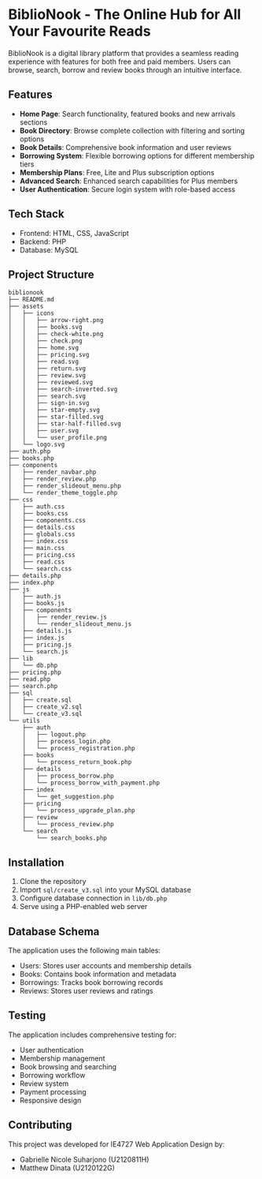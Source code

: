 # BiblioNook - The Online Hub for All Your Favourite Reads

BiblioNook is a digital library platform that provides a seamless reading experience with features for both free and paid members. Users can browse, search, borrow and review books through an intuitive interface.

## Features

- **Home Page**: Search functionality, featured books and new arrivals sections
- **Book Directory**: Browse complete collection with filtering and sorting options  
- **Book Details**: Comprehensive book information and user reviews
- **Borrowing System**: Flexible borrowing options for different membership tiers
- **Membership Plans**: Free, Lite and Plus subscription options
- **Advanced Search**: Enhanced search capabilities for Plus members
- **User Authentication**: Secure login system with role-based access

## Tech Stack

- Frontend: HTML, CSS, JavaScript
- Backend: PHP
- Database: MySQL

## Project Structure

```
biblionook
├── README.md
├── assets
│   ├── icons
│   │   ├── arrow-right.png
│   │   ├── books.svg
│   │   ├── check-white.png
│   │   ├── check.png
│   │   ├── home.svg
│   │   ├── pricing.svg
│   │   ├── read.svg
│   │   ├── return.svg
│   │   ├── review.svg
│   │   ├── reviewed.svg
│   │   ├── search-inverted.svg
│   │   ├── search.svg
│   │   ├── sign-in.svg
│   │   ├── star-empty.svg
│   │   ├── star-filled.svg
│   │   ├── star-half-filled.svg
│   │   ├── user.svg
│   │   └── user_profile.png
│   └── logo.svg
├── auth.php
├── books.php
├── components
│   ├── render_navbar.php
│   ├── render_review.php
│   ├── render_slideout_menu.php
│   └── render_theme_toggle.php
├── css
│   ├── auth.css
│   ├── books.css
│   ├── components.css
│   ├── details.css
│   ├── globals.css
│   ├── index.css
│   ├── main.css
│   ├── pricing.css
│   ├── read.css
│   └── search.css
├── details.php
├── index.php
├── js
│   ├── auth.js
│   ├── books.js
│   ├── components
│   │   ├── render_review.js
│   │   └── render_slideout_menu.js
│   ├── details.js
│   ├── index.js
│   ├── pricing.js
│   └── search.js
├── lib
│   └── db.php
├── pricing.php
├── read.php
├── search.php
├── sql
│   ├── create.sql
│   ├── create_v2.sql
│   └── create_v3.sql
└── utils
    ├── auth
    │   ├── logout.php
    │   ├── process_login.php
    │   └── process_registration.php
    ├── books
    │   └── process_return_book.php
    ├── details
    │   ├── process_borrow.php
    │   └── process_borrow_with_payment.php
    ├── index
    │   └── get_suggestion.php
    ├── pricing
    │   └── process_upgrade_plan.php
    ├── review
    │   └── process_review.php
    └── search
        └── search_books.php
```

## Installation

1. Clone the repository
2. Import `sql/create_v3.sql` into your MySQL database
3. Configure database connection in `lib/db.php`
4. Serve using a PHP-enabled web server

## Database Schema

The application uses the following main tables:
- Users: Stores user accounts and membership details
- Books: Contains book information and metadata
- Borrowings: Tracks book borrowing records
- Reviews: Stores user reviews and ratings

## Testing

The application includes comprehensive testing for:
- User authentication
- Membership management
- Book browsing and searching
- Borrowing workflow
- Review system
- Payment processing
- Responsive design

## Contributing

This project was developed for IE4727 Web Application Design by:
- Gabrielle Nicole Suharjono (U2120811H)
- Matthew Dinata (U2120122G)
